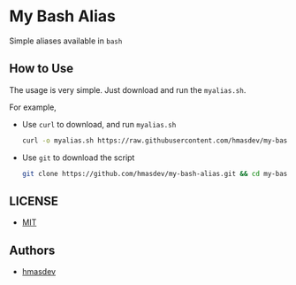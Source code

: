 # My Bash Alias

Simple aliases available in `bash`

## How to Use

The usage is very simple.
Just download and run the `myalias.sh`.

For example,

- Use `curl` to download, and run `myalias.sh`

   ```bash
   curl -o myalias.sh https://raw.githubusercontent.com/hmasdev/my-bash-alias/main/myalias.sh && . ./myalias.sh
   ```

- Use `git` to download the script

   ```bash
   git clone https://github.com/hmasdev/my-bash-alias.git && cd my-bash-alias && . ./myalias.sh
   ```

## LICENSE

- [MIT](./LICENSE)

## Authors

- [hmasdev](https://github.com/hmasdev)
